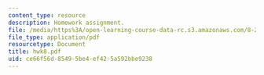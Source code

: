```yaml
---
content_type: resource
description: Homework assignment.
file: /media/https%3A/open-learning-course-data-rc.s3.amazonaws.com/8-251-string-theory-for-undergraduates-spring-2007/ce66f56d85495be4ef425a592bbe9238_hwk8.pdf
file_type: application/pdf
resourcetype: Document
title: hwk8.pdf
uid: ce66f56d-8549-5be4-ef42-5a592bbe9238
---
```

